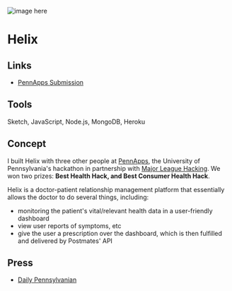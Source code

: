 ![image here](/img/work/helix.png)

# Helix

## Links

* [PennApps Submission](//devpost.com/software/helix)

## Tools

Sketch, JavaScript, Node.js, MongoDB, Heroku

## Concept

I built Helix with three other people at [PennApps](//pennapps.com), the University of Pennsylvania's hackathon in partnership with [Major League Hacking](//mlh.io). We won two prizes: **Best Health Hack, and Best Consumer Health Hack**.

Helix is a doctor-patient relationship management platform that essentially allows the doctor to do several things, including:

* monitoring the patient's vital/relevant health data in a user-friendly dashboard
* view user reports of symptoms, etc
* give the user a prescription over the dashboard, which is then fulfilled and delivered by Postmates' API

## Press

* [Daily Pennsylvanian](http://www.thedp.com/article/2015/01/high-school-students-penn-apps-team-2015)
